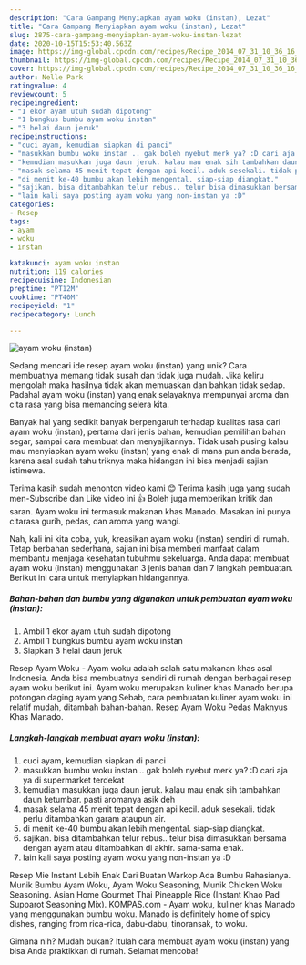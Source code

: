 ```yaml
---
description: "Cara Gampang Menyiapkan ayam woku (instan), Lezat"
title: "Cara Gampang Menyiapkan ayam woku (instan), Lezat"
slug: 2875-cara-gampang-menyiapkan-ayam-woku-instan-lezat
date: 2020-10-15T15:53:40.563Z
image: https://img-global.cpcdn.com/recipes/Recipe_2014_07_31_10_36_16_463_22ae3da7df0edbf3a9c6/751x532cq70/ayam-woku-instan-foto-resep-utama.jpg
thumbnail: https://img-global.cpcdn.com/recipes/Recipe_2014_07_31_10_36_16_463_22ae3da7df0edbf3a9c6/751x532cq70/ayam-woku-instan-foto-resep-utama.jpg
cover: https://img-global.cpcdn.com/recipes/Recipe_2014_07_31_10_36_16_463_22ae3da7df0edbf3a9c6/751x532cq70/ayam-woku-instan-foto-resep-utama.jpg
author: Nelle Park
ratingvalue: 4
reviewcount: 5
recipeingredient:
- "1 ekor ayam utuh sudah dipotong"
- "1 bungkus bumbu ayam woku instan"
- "3 helai daun jeruk"
recipeinstructions:
- "cuci ayam, kemudian siapkan di panci"
- "masukkan bumbu woku instan .. gak boleh nyebut merk ya? :D cari aja ya di supermarket terdekat"
- "kemudian masukkan juga daun jeruk. kalau mau enak sih tambahkan daun ketumbar. pasti aromanya asik deh"
- "masak selama 45 menit tepat dengan api kecil. aduk sesekali. tidak perlu ditambahkan garam ataupun air."
- "di menit ke-40 bumbu akan lebih mengental. siap-siap diangkat."
- "sajikan. bisa ditambahkan telur rebus.. telur bisa dimasukkan bersama dengan ayam atau ditambahkan di akhir. sama-sama enak."
- "lain kali saya posting ayam woku yang non-instan ya :D"
categories:
- Resep
tags:
- ayam
- woku
- instan

katakunci: ayam woku instan 
nutrition: 119 calories
recipecuisine: Indonesian
preptime: "PT12M"
cooktime: "PT40M"
recipeyield: "1"
recipecategory: Lunch

---
```



![ayam woku (instan)](https://img-global.cpcdn.com/recipes/Recipe_2014_07_31_10_36_16_463_22ae3da7df0edbf3a9c6/751x532cq70/ayam-woku-instan-foto-resep-utama.jpg)

Sedang mencari ide resep ayam woku (instan) yang unik? Cara membuatnya memang tidak susah dan tidak juga mudah. Jika keliru mengolah maka hasilnya tidak akan memuaskan dan bahkan tidak sedap. Padahal ayam woku (instan) yang enak selayaknya mempunyai aroma dan cita rasa yang bisa memancing selera kita.

Banyak hal yang sedikit banyak berpengaruh terhadap kualitas rasa dari ayam woku (instan), pertama dari jenis bahan, kemudian pemilihan bahan segar, sampai cara membuat dan menyajikannya. Tidak usah pusing kalau mau menyiapkan ayam woku (instan) yang enak di mana pun anda berada, karena asal sudah tahu triknya maka hidangan ini bisa menjadi sajian istimewa.

Terima kasih sudah menonton video kami 😊 Terima kasih juga yang sudah men-Subscribe dan Like video ini 👍 Boleh juga memberikan kritik dan saran. Ayam woku ini termasuk makanan khas Manado. Masakan ini punya citarasa gurih, pedas, dan aroma yang wangi.


Nah, kali ini kita coba, yuk, kreasikan ayam woku (instan) sendiri di rumah. Tetap berbahan sederhana, sajian ini bisa memberi manfaat dalam membantu menjaga kesehatan tubuhmu sekeluarga. Anda dapat membuat ayam woku (instan) menggunakan 3 jenis bahan dan 7 langkah pembuatan. Berikut ini cara untuk menyiapkan hidangannya.

<!--inarticleads1-->

##### Bahan-bahan dan bumbu yang digunakan untuk pembuatan ayam woku (instan):

1. Ambil 1 ekor ayam utuh sudah dipotong
1. Ambil 1 bungkus bumbu ayam woku instan
1. Siapkan 3 helai daun jeruk


Resep Ayam Woku - Ayam woku adalah salah satu makanan khas asal Indonesia. Anda bisa membuatnya sendiri di rumah dengan berbagai resep ayam woku berikut ini. Ayam woku merupakan kuliner khas Manado berupa potongan daging ayam yang Sebab, cara pembuatan kuliner ayam woku ini relatif mudah, ditambah bahan-bahan. Resep Ayam Woku Pedas Maknyus Khas Manado. 

<!--inarticleads2-->

##### Langkah-langkah membuat ayam woku (instan):

1. cuci ayam, kemudian siapkan di panci
1. masukkan bumbu woku instan .. gak boleh nyebut merk ya? :D cari aja ya di supermarket terdekat
1. kemudian masukkan juga daun jeruk. kalau mau enak sih tambahkan daun ketumbar. pasti aromanya asik deh
1. masak selama 45 menit tepat dengan api kecil. aduk sesekali. tidak perlu ditambahkan garam ataupun air.
1. di menit ke-40 bumbu akan lebih mengental. siap-siap diangkat.
1. sajikan. bisa ditambahkan telur rebus.. telur bisa dimasukkan bersama dengan ayam atau ditambahkan di akhir. sama-sama enak.
1. lain kali saya posting ayam woku yang non-instan ya :D


Resep Mie Instant Lebih Enak Dari Buatan Warkop Ada Bumbu Rahasianya. Munik Bumbu Ayam Woku, Ayam Woku Seasoning, Munik Chicken Woku Seasoning. Asian Home Gourmet Thai Pineapple Rice (Instant Khao Pad Supparot Seasoning Mix). KOMPAS.com - Ayam woku, kuliner khas Manado yang menggunakan bumbu woku. Manado is definitely home of spicy dishes, ranging from rica-rica, dabu-dabu, tinoransak, to woku. 

Gimana nih? Mudah bukan? Itulah cara membuat ayam woku (instan) yang bisa Anda praktikkan di rumah. Selamat mencoba!
